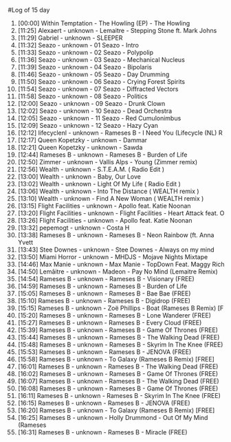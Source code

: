 #Log of 15 day

1. [00:00] Within Temptation - The Howling (EP) - The Howling
1. [11:25] Alexaert - unknown - Lemaitre - Stepping Stone ft. Mark Johns
1. [11:29] Gabriel - unknown - SLEEPER
1. [11:32] Seazo - unknown - 01 Seazo - Intro
1. [11:33] Seazo - unknown - 02 Seazo - Polypolip
1. [11:36] Seazo - unknown - 03 Seazo - Mechanical Nucleus
1. [11:39] Seazo - unknown - 04 Seazo - Bipolaris
1. [11:46] Seazo - unknown - 05 Seazo - Day Drumming
1. [11:50] Seazo - unknown - 06 Seazo - Crying Forest Spirits
1. [11:54] Seazo - unknown - 07 Seazo - Diffracted Vectors
1. [11:58] Seazo - unknown - 08 Seazo - Politics
1. [12:00] Seazo - unknown - 09 Seazo - Drunk Clown
1. [12:02] Seazo - unknown - 10 Seazo - Dead Orchestra
1. [12:05] Seazo - unknown - 11 Seazo - Red Cumulonimbus
1. [12:09] Seazo - unknown - 12 Seazo - Hazy Cyan
1. [12:12] lifecyclenl - unknown - Rameses B - I Need You (Lifecycle (NL) R
1. [12:17] Queen Kopetzky - unknown - Dammar
1. [12:21] Queen Kopetzky - unknown - Sawda
1. [12:44] Rameses B - unknown - Rameses B - Burden of Life
1. [12:50] Zimmer - unknown - Vallis Alps - Young (Zimmer remix)
1. [12:56] Wealth - unknown - S.T.E.A.M.  ( Radio Edit )
1. [13:00] Wealth - unknown - Baby, Our Love
1. [13:02] Wealth - unknown - Light Of My Life  ( Radio Edit )
1. [13:06] Wealth - unknown - Into The Distance ( WEALTH remix )
1. [13:10] Wealth - unknown - Find A New Woman ( WEALTH remix )
1. [13:15] Flight Facilities - unknown - Apollo feat. Katie Noonan
1. [13:20] Flight Facilities - unknown - Flight Facilities - Heart Attack feat. O
1. [13:26] Flight Facilities - unknown - Apollo feat. Katie Noonan
1. [13:32] pepemogt - unknown - Costa H
1. [13:38] Rameses B - unknown - Rameses B - Neon Rainbow (ft. Anna Yvett
1. [13:43] Stee Downes - unknown - Stee Downes - Always on my mind
1. [13:50] Miami Horror - unknown - MHDJS - Mojave Nights Mixtape
1. [14:46] Max Manie - unknown - Max Manie - TopDown Feat. Maggy Rich
1. [14:50] Lemâitre - unknown - Madeon - Pay No Mind (Lemaitre Remix)
1. [14:54] Rameses B - unknown - Rameses B - Visionary (FREE)
1. [14:59] Rameses B - unknown - Rameses B - Burden of Life
1. [15:05] Rameses B - unknown - Rameses B - Bae Bae (FREE)
1. [15:10] Rameses B - unknown - Rameses B - Digidrop (FREE)
1. [15:15] Rameses B - unknown - Zoë Phillips - Boat (Rameses B Remix) [F
1. [15:20] Rameses B - unknown - Rameses B - Lone Wanderer (FREE)
1. [15:27] Rameses B - unknown - Rameses B - Every Cloud (FREE)
1. [15:39] Rameses B - unknown - Rameses B - Game Of Thrones (FREE)
1. [15:44] Rameses B - unknown - Rameses B - The Walking Dead (FREE)
1. [15:48] Rameses B - unknown - Rameses B - Skyrim In The Knee (FREE)
1. [15:53] Rameses B - unknown - Rameses B - JENOVA (FREE)
1. [15:58] Rameses B - unknown - To Galaxy (Rameses B Remix) [FREE]
1. [16:01] Rameses B - unknown - Rameses B - The Walking Dead (FREE)
1. [16:02] Rameses B - unknown - Rameses B - Game Of Thrones (FREE)
1. [16:07] Rameses B - unknown - Rameses B - The Walking Dead (FREE)
1. [16:08] Rameses B - unknown - Rameses B - Game Of Thrones (FREE)
1. [16:11] Rameses B - unknown - Rameses B - Skyrim In The Knee (FREE)
1. [16:15] Rameses B - unknown - Rameses B - JENOVA (FREE)
1. [16:20] Rameses B - unknown - To Galaxy (Rameses B Remix) [FREE]
1. [16:25] Rameses B - unknown - Holly Drummond - Out Of My Mind (Rameses
1. [16:31] Rameses B - unknown - Rameses B - Miracle (FREE)

